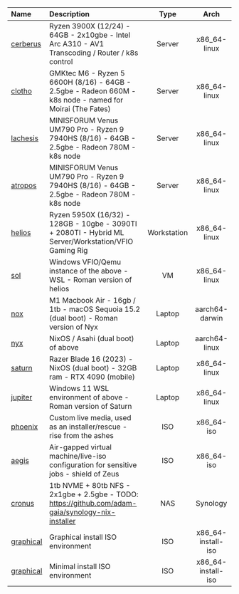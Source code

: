 | Name                                       | Description                                                                                              |    Type     |        Arch        |
| :----------------------------------------- | :------------------------------------------------------------------------------------------------------- | :---------: | :----------------: |
| [cerberus](x86_64-linux/cerberus/)         | Ryzen 3900X (12/24) - 64GB - 2x10gbe - Intel Arc A310 - AV1 Transcoding / Router / k8s control           |   Server    |    x86_64-linux    |
| [clotho](x86_64-linux/clotho/)             | GMKtec M6 - Ryzen 5 6600H (8/16) - 64GB - 2.5gbe - Radeon 660M - k8s node - named for Moirai (The Fates) |   Server    |    x86_64-linux    |
| [lachesis](x86_64-linux/lachesis/)         | MINISFORUM Venus UM790 Pro - Ryzen 9 7940HS (8/16) - 64GB - 2.5gbe - Radeon 780M - k8s node              |   Server    |    x86_64-linux    |
| [atropos](x86_64-linux/atropos/)           | MINISFORUM Venus UM790 Pro - Ryzen 9 7940HS (8/16) - 64GB - 2.5gbe - Radeon 780M - k8s node              |   Server    |    x86_64-linux    |
| [helios](x86_64-linux/helios/)             | Ryzen 5950X (16/32) - 128GB - 10gbe - 3090TI + 2080TI - Hybrid ML Server/Workstation/VFIO Gaming Rig     | Workstation |    x86_64-linux    |
| [sol](x86_64-linux/sol/)                   | Windows VFIO/Qemu instance of the above - WSL - Roman version of helios                                  |     VM      |    x86_64-linux    |
| [nox](aarch64-darwin/nox/)                 | M1 Macbook Air - 16gb / 1tb - macOS Sequoia 15.2 (dual boot) - Roman version of Nyx                      |   Laptop    |   aarch64-darwin   |
| [nyx](aarch64-linux/nyx/)                  | NixOS / Asahi (dual boot) of above                                                                       |   Laptop    |   aarch64-linux    |
| [saturn](x86_64-linux/saturn/)             | Razer Blade 16 (2023) - NixOS (dual boot) - 32GB ram - RTX 4090 (mobile)                                 |   Laptop    |    x86_64-linux    |
| [jupiter](x86_64-linux/jupiter/)           | Windows 11 WSL environment of above - Roman version of Saturn                                            |   Laptop    |    x86_64-linux    |
| [phoenix](x86_64-iso/phoenix/)             | Custom live media, used as an installer/rescue - rise from the ashes                                     |     ISO     |     x86_64-iso     |
| [aegis](x86_64-iso/aegis/)                 | Air-gapped virtual machine/live-iso configuration for sensitive jobs - shield of Zeus                    |     ISO     |     x86_64-iso     |
| [cronus](x86_64-linux/cronus/)             | 1tb NVME + 80tb NFS - 2x1gbe + 2.5gbe - TODO: https://github.com/adam-gaia/synology-nix-installer        |     NAS     |      Synology      |
| [graphical](x86_64-install-iso/graphical/) | Graphical install ISO environment                                                                        |     ISO     | x86_64-install-iso |
| [graphical](x86_64-install-iso/minimal/)   | Minimal install ISO environment                                                                          |     ISO     | x86_64-install-iso |

